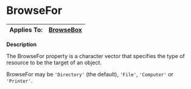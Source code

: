 




<h1 class="heading"><span class="name">BrowseFor</span></h1>

| Applies To: | [BrowseBox](./browsebox.md) |
| --- | ---  |


**Description**


The BrowseFor property is a character vector that specifies the type of resource to be the target of an  object.


BrowseFor may be `'Directory'` (the default), `'File'`, `'Computer'` or `'Printer'`.



